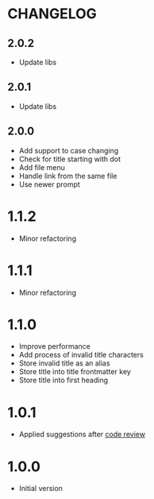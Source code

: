 # CHANGELOG

## 2.0.2

- Update libs

## 2.0.1

- Update libs

## 2.0.0

- Add support to case changing
- Check for title starting with dot
- Add file menu
- Handle link from the same file
- Use newer prompt

# 1.1.2

- Minor refactoring

# 1.1.1

- Minor refactoring

# 1.1.0

- Improve performance
- Add process of invalid title characters
- Store invalid title as an alias
- Store title into title frontmatter key
- Store title into first heading

# 1.0.1

- Applied suggestions after [code review](https://github.com/obsidianmd/obsidian-releases/pull/1782#issuecomment-1482613623)

# 1.0.0

- Initial version
